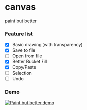 # canvas
paint but better 

### Feature list
- [x] Basic drawing (with transparency)
- [x] Save to file
- [ ] Open from file
- [x] Better Bucket Fill
- [x] Copy/Paste
- [ ] Selection
- [ ] Undo

### Demo
[![Paint but better demo](https://img.youtube.com/vi/k0NZiPwENmE/0.jpg)](https://www.youtube.com/watch?v=k0NZiPwENmE)
